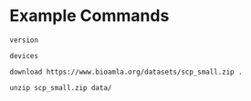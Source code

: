 # Example Commands
```
version
```

```
devices
```

```
download https://www.bioamla.org/datasets/scp_small.zip .
```

```
unzip scp_small.zip data/
```